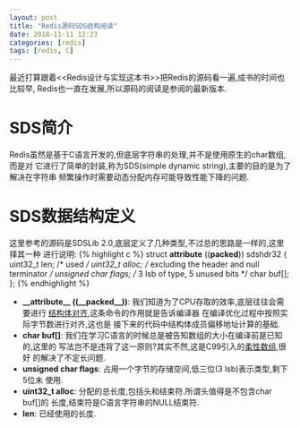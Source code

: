 ```yaml
---
layout: post
title: "Redis源码SDS结构阅读"
date: 2018-11-11 12:23
categories: [redis]
tags: [redis, C]
---
```


最近打算跟着<<Redis设计与实现这本书>>把Redis的源码看一遍,成书的时间也比较早,
Redis也一直在发展,所以源码的阅读是参阅的最新版本.

# SDS简介
Redis虽然是基于C语言开发的,但底层字符串的处理,并不是使用原生的char数组,而是对
它进行了简单的封装,称为SDS(simple dynamic string),主要的目的是为了解决在字符串
频繁操作时需要动态分配内存可能导致性能下降的问题.

# SDS数据结构定义
这里参考的源码是SDSLib 2.0,底层定义了几种类型,不过总的思路是一样的,这里择其一种
进行说明:
{% highlight c %}
struct __attribute__ ((__packed__)) sdshdr32 {
    uint32_t len; /* used */
    uint32_t alloc; /* excluding the header and null terminator */
    unsigned char flags; /* 3 lsb of type, 5 unused bits */
    char buf[];
};
{% endhighlight %}
+ <strong>\_\_attribute\_\_ ((\_\_packed\_\_))</strong>: 我们知道为了CPU存取的效率,底层往往会需要进行
                                [结构体对齐][1],这条命令的作用就是告诉编译器
                                在编译优化过程中按照实际字节数进行对齐,这也是
                                接下来的代码中结构体成员偏移地址计算的基础.
+ <strong>char buf[]</strong>: 我们在学习C语言的时候总是被告知数组的大小在编译前是已知的,这里的
              写法岂不是违背了这一原则?其实不然,这是C99引入的[柔性数组][2],很好
              的解决了不定长问题.
+ <strong>unsigned char flags</strong>: 占用一个字节的存储空间,低三位(3 lsb)表示类型,剩下5位未
                       使用.
+ <strong>uint32_t alloc</strong>: 分配的总长度,包括头和结束符.所谓头值得是不包含char buf[]的
                  长度,结束符是C语言字符串的NULL结束符.
+ <strong>len</strong>: 已经使用的长度.


[1]: https://en.wikipedia.org/wiki/Data_structure_alignment
[2]: https://en.wikipedia.org/wiki/Flexible_array_member

